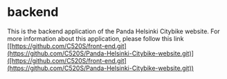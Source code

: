 # backend
This is the backend application of the Panda Helsinki Citybike website. For more information about this application, please follow this link
 [[https://github.com/C520S/front-end.git](https://github.com/C520S/Panda-Helsinki-Citybike-website.git)]([https://github.com/C520S/front-end.git](https://github.com/C520S/Panda-Helsinki-Citybike-website.git))

